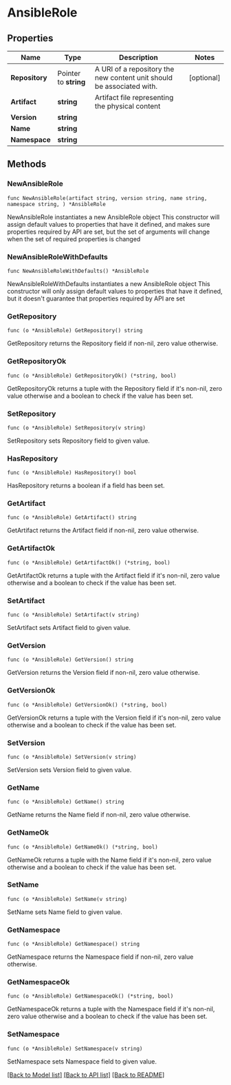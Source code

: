 # AnsibleRole

## Properties

Name | Type | Description | Notes
------------ | ------------- | ------------- | -------------
**Repository** | Pointer to **string** | A URI of a repository the new content unit should be associated with. | [optional] 
**Artifact** | **string** | Artifact file representing the physical content | 
**Version** | **string** |  | 
**Name** | **string** |  | 
**Namespace** | **string** |  | 

## Methods

### NewAnsibleRole

`func NewAnsibleRole(artifact string, version string, name string, namespace string, ) *AnsibleRole`

NewAnsibleRole instantiates a new AnsibleRole object
This constructor will assign default values to properties that have it defined,
and makes sure properties required by API are set, but the set of arguments
will change when the set of required properties is changed

### NewAnsibleRoleWithDefaults

`func NewAnsibleRoleWithDefaults() *AnsibleRole`

NewAnsibleRoleWithDefaults instantiates a new AnsibleRole object
This constructor will only assign default values to properties that have it defined,
but it doesn't guarantee that properties required by API are set

### GetRepository

`func (o *AnsibleRole) GetRepository() string`

GetRepository returns the Repository field if non-nil, zero value otherwise.

### GetRepositoryOk

`func (o *AnsibleRole) GetRepositoryOk() (*string, bool)`

GetRepositoryOk returns a tuple with the Repository field if it's non-nil, zero value otherwise
and a boolean to check if the value has been set.

### SetRepository

`func (o *AnsibleRole) SetRepository(v string)`

SetRepository sets Repository field to given value.

### HasRepository

`func (o *AnsibleRole) HasRepository() bool`

HasRepository returns a boolean if a field has been set.

### GetArtifact

`func (o *AnsibleRole) GetArtifact() string`

GetArtifact returns the Artifact field if non-nil, zero value otherwise.

### GetArtifactOk

`func (o *AnsibleRole) GetArtifactOk() (*string, bool)`

GetArtifactOk returns a tuple with the Artifact field if it's non-nil, zero value otherwise
and a boolean to check if the value has been set.

### SetArtifact

`func (o *AnsibleRole) SetArtifact(v string)`

SetArtifact sets Artifact field to given value.


### GetVersion

`func (o *AnsibleRole) GetVersion() string`

GetVersion returns the Version field if non-nil, zero value otherwise.

### GetVersionOk

`func (o *AnsibleRole) GetVersionOk() (*string, bool)`

GetVersionOk returns a tuple with the Version field if it's non-nil, zero value otherwise
and a boolean to check if the value has been set.

### SetVersion

`func (o *AnsibleRole) SetVersion(v string)`

SetVersion sets Version field to given value.


### GetName

`func (o *AnsibleRole) GetName() string`

GetName returns the Name field if non-nil, zero value otherwise.

### GetNameOk

`func (o *AnsibleRole) GetNameOk() (*string, bool)`

GetNameOk returns a tuple with the Name field if it's non-nil, zero value otherwise
and a boolean to check if the value has been set.

### SetName

`func (o *AnsibleRole) SetName(v string)`

SetName sets Name field to given value.


### GetNamespace

`func (o *AnsibleRole) GetNamespace() string`

GetNamespace returns the Namespace field if non-nil, zero value otherwise.

### GetNamespaceOk

`func (o *AnsibleRole) GetNamespaceOk() (*string, bool)`

GetNamespaceOk returns a tuple with the Namespace field if it's non-nil, zero value otherwise
and a boolean to check if the value has been set.

### SetNamespace

`func (o *AnsibleRole) SetNamespace(v string)`

SetNamespace sets Namespace field to given value.



[[Back to Model list]](../README.md#documentation-for-models) [[Back to API list]](../README.md#documentation-for-api-endpoints) [[Back to README]](../README.md)


